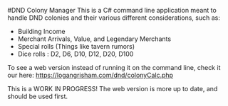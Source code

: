 #DND Colony Manager
This is a C# command line application meant to handle DND colonies and their various different considerations, such as:
  - Building Income
  - Merchant Arrivals, Value, and Legendary Merchants
  - Special rolls (Things like tavern rumors)
  - Dice rolls : D2, D6, D10, D12, D20, D100

To see a web version instead of running it on the command line, check it our here: https://logangrisham.com/dnd/colonyCalc.php

This is a WORK IN PROGRESS! The web version is more up to date, and should be used first.
